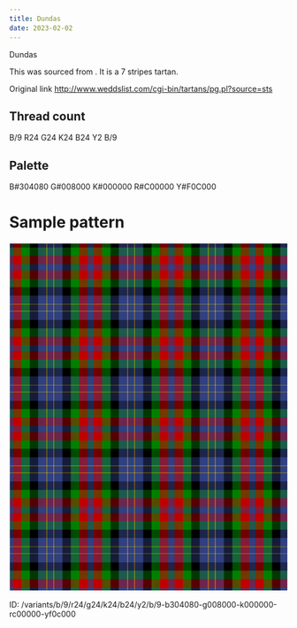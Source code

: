 ```yaml
---
title: Dundas
date: 2023-02-02
---
```

Dundas

This was sourced from <no value>.  It is a 7 stripes tartan.

Original link http://www.weddslist.com/cgi-bin/tartans/pg.pl?source=sts

## Thread count
B/9 R24 G24 K24 B24 Y2 B/9

## Palette
B#304080 G#008000 K#000000 R#C00000 Y#F0C000

# Sample pattern

![Tartan detail](tartan.png "B/9 R24 G24 K24 B24 Y2 B/9 tartan")

ID: /variants/b/9/r24/g24/k24/b24/y2/b/9-b304080-g008000-k000000-rc00000-yf0c000